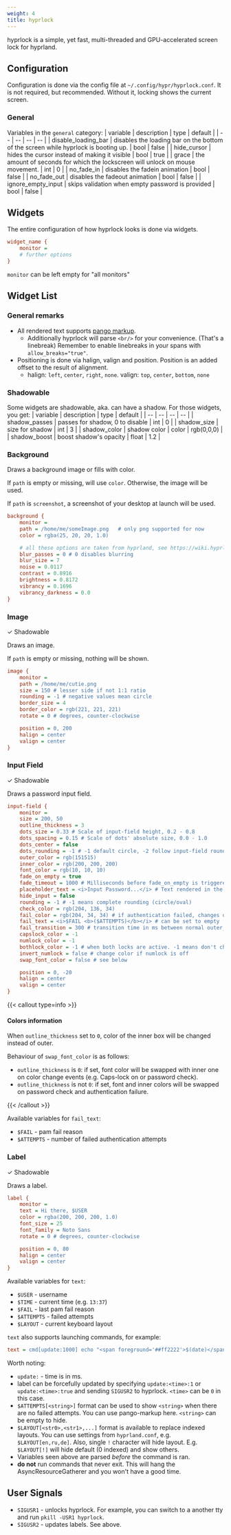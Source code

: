 ```yaml
---
weight: 4
title: hyprlock
---
```


hyprlock is a simple, yet fast, multi-threaded and GPU-accelerated screen lock
for hyprland.

## Configuration

Configuration is done via the config file at `~/.config/hypr/hyprlock.conf`. It
is not required, but recommended. Without it, locking shows the current screen.

### General

Variables in the `general` category:
| variable | description | type | default |
| -- | -- | -- | -- |
| disable_loading_bar | disables the loading bar on the bottom of the screen while hyprlock is booting up. | bool | false |
| hide_cursor | hides the cursor instead of making it visible | bool | true |
| grace | the amount of seconds for which the lockscreen will unlock on mouse movement. | int | 0 |
| no_fade_in | disables the fadein animation | bool | false |
| no_fade_out | disables the fadeout animation | bool | false |
| ignore_empty_input | skips validation when empty password is provided | bool | false |

## Widgets

The entire configuration of how hyprlock looks is done via widgets.

```ini
widget_name {
    monitor =
    # further options
}
```

`monitor` can be left empty for "all monitors"

## Widget List

### General remarks

- All rendered text supports
  [pango markup](https://docs.gtk.org/Pango/pango_markup.html).
  - Additionally hyprlock will parse `<br/>` for your convenience. (That's a
    linebreak) Remember to enable linebreaks in your spans with
    `allow_breaks="true"`.
- Positioning is done via halign, valign and position. Position is an added
  offset to the result of alignment.
  - halign: `left`, `center`, `right`, `none`. valign: `top`, `center`,
    `bottom`, `none`

### Shadowable

Some widgets are shadowable, aka. can have a shadow. For those widgets, you get:
| variable | description | type | default |
| -- | -- | -- | -- |
| shadow_passes | passes for shadow, 0 to disable | int | 0 |
| shadow_size | size for shadow | int | 3 |
| shadow_color | shadow color | color | rgb(0,0,0) |
| shadow_boost | boost shadow's opacity | float | 1.2 |

### Background

Draws a background image or fills with color.

If `path` is empty or missing, will use `color`. Otherwise, the image will be
used.

If `path` is `screenshot`, a screenshot of your desktop at launch will be used.

```ini
background {
    monitor =
    path = /home/me/someImage.png   # only png supported for now
    color = rgba(25, 20, 20, 1.0)

    # all these options are taken from hyprland, see https://wiki.hyprland.org/Configuring/Variables/#blur for explanations
    blur_passes = 0 # 0 disables blurring
    blur_size = 7
    noise = 0.0117
    contrast = 0.8916
    brightness = 0.8172
    vibrancy = 0.1696
    vibrancy_darkness = 0.0
}
```

### Image

&check; Shadowable

Draws an image.

If `path` is empty or missing, nothing will be shown.

```ini
image {
    monitor =
    path = /home/me/cutie.png
    size = 150 # lesser side if not 1:1 ratio
    rounding = -1 # negative values mean circle
    border_size = 4
    border_color = rgb(221, 221, 221)
    rotate = 0 # degrees, counter-clockwise

    position = 0, 200
    halign = center
    valign = center
}
```

### Input Field

&check; Shadowable

Draws a password input field.

```ini
input-field {
    monitor =
    size = 200, 50
    outline_thickness = 3
    dots_size = 0.33 # Scale of input-field height, 0.2 - 0.8
    dots_spacing = 0.15 # Scale of dots' absolute size, 0.0 - 1.0
    dots_center = false
    dots_rounding = -1 # -1 default circle, -2 follow input-field rounding
    outer_color = rgb(151515)
    inner_color = rgb(200, 200, 200)
    font_color = rgb(10, 10, 10)
    fade_on_empty = true
    fade_timeout = 1000 # Milliseconds before fade_on_empty is triggered.
    placeholder_text = <i>Input Password...</i> # Text rendered in the input box when it's empty.
    hide_input = false
    rounding = -1 # -1 means complete rounding (circle/oval)
    check_color = rgb(204, 136, 34)
    fail_color = rgb(204, 34, 34) # if authentication failed, changes outer_color and fail message color
    fail_text = <i>$FAIL <b>($ATTEMPTS)</b></i> # can be set to empty
    fail_transition = 300 # transition time in ms between normal outer_color and fail_color
    capslock_color = -1
    numlock_color = -1
    bothlock_color = -1 # when both locks are active. -1 means don't change outer color (same for above)
    invert_numlock = false # change color if numlock is off
    swap_font_color = false # see below

    position = 0, -20
    halign = center
    valign = center
}
```

{{< callout type=info >}}

#### Colors information

When `outline_thickness` set to `0`, color of the inner box will be changed instead of outer.

Behaviour of `swap_font_color` is as follows:
 - `outline_thickness` is `0`: if set, font color will be swapped with inner one on color change events (e.g. Caps-lock on or password check).
 - `outline_thickness` is not `0`: if set, font and inner colors will be swapped on password check and authentication failure.

{{< /callout >}}

Available variables for `fail_text`:
 - `$FAIL` - pam fail reason
 - `$ATTEMPTS` - number of failed authentication attempts

### Label

&check; Shadowable

Draws a label.

```ini
label {
    monitor =
    text = Hi there, $USER
    color = rgba(200, 200, 200, 1.0)
    font_size = 25
    font_family = Noto Sans
    rotate = 0 # degrees, counter-clockwise

    position = 0, 80
    halign = center
    valign = center
}
```

Available variables for `text`:
 - `$USER` - username
 - `$TIME` - current time (e.g. `13:37`)
 - `$FAIL` - last pam fail reason
 - `$ATTEMPTS` - failed attempts
 - `$LAYOUT` - current keyboard layout

`text` also supports launching commands, for example:

```ini
text = cmd[update:1000] echo "<span foreground='##ff2222'>$(date)</span>"
```

Worth noting:
 - `update:` - time is in ms.
 - label can be forcefully updated by specifying `update:<time>:1` or `update:<time>:true` and sending `SIGUSR2` to hyprlock. `<time>` can be `0` in this case.
 - `$ATTEMPTS[<string>]` format can be used to show `<string>` when there are no failed attempts. You can use pango-markup here. `<string>` can be empty to hide.
 - `$LAYOUT[<str0>,<str1>,...]` format is available to replace indexed layouts. You can use settings from `hyprland.conf`, e.g. `$LAYOUT[en,ru,de]`. Also, single `!` character will hide layout. E.g. `$LAYOUT[!]` will hide default (0 indexed) and show others.
 - Variables seen above are parsed _before_ the command is ran.
 - **do not** run commands that never exit. This will hang the AsyncResourceGatherer and you won't have a good time.

## User Signals

- `SIGUSR1` - unlocks hyprlock. For example, you can switch to a another tty and run `pkill -USR1 hyprlock`.
- `SIGUSR2` - updates labels. See above.

